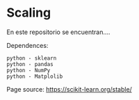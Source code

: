 # Scaling
En este repositorio se encuentran....



Dependences:

    python - sklearn
    python - pandas
    python - NumPy
    python - Matplolib


Page source:
 https://scikit-learn.org/stable/
